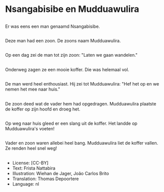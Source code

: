 # Nsangabisibe en Mudduawulira

##
Er was eens een man genaamd Nsangabisibe.

##
Deze man had een zoon. De zoons naam Mudduawulira.

##
Op een dag zei de man tot zijn zoon: "Laten we gaan wandelen."

##
Onderweg zagen ze een mooie koffer. Die was helemaal vol.

##
De man werd heel enthousiast. Hij zei tot Mudduawulira: "Hef het op en we nemen het mee naar huis."

##
De zoon deed wat de vader hem had opgedragen. Mudduawulira plaatste de koffer op zijn hoofd en droeg het.

##
Op weg naar huis gleed er een slang uit de koffer. Het landde op Mudduawulira's voeten!

##
Vader en zoon waren allebei heel bang. Mudduawulira liet de koffer vallen. Ze renden heel snel weg!

##
* License: [CC-BY]
* Text: Frista Nattabira
* Illustration: Wiehan de Jager, João Carlos Brito
* Translation: Thomas Depoortere
* Language: nl
